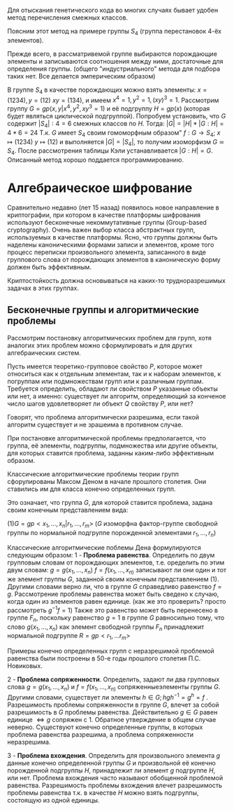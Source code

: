 Для отыскания генетического кода во многих случаях бывает удобен метод перечисления смежных классов.

Поясним этот метод на примере группы $S_{4}$ (группа перестановок 4-ёх элементов).

Прежде всего, в рассматривемой группе выбираются порождающие элементы и записываются соотношения между ними, достаточные для определения группы. 
(общего "индустриального" метода для подбора таких нет. Все делается эмперическим образом)

В группе $S_{4}$ в качестве порождающих можно взять элементы: $x=(1234), y=(12)$
$xy=(134)$, и имеем $x^{4}=1, y^{2}=1, (xy)^{3}=1$.
Рассмотрим группу $G=gp(x,y|x^{4},y^{2},{xy}^{3}=1)$ и её подгруппу $H=gp(x)$ (которая будет являться циклической подгруппой). Попробуем установить,  что $G$ содержит $|S_{4}|:4=6$ смежных классов по $H$. Тогда:
$|G|=|H|*|G:H|=4*6=24$ 
Т.к. $G$ имеет $S_{4}$ своим гомоморфным образом"
$f:G\to{S_{4}};$
$x \mapsto(1234)$
$y \mapsto(12)$ 
и выполняется 
$|G|=|S_{4}|$, то получим изоморфизм $G\simeq S_{4}$. После рассмотрения таблицы Кэли устанавливается $|G:H|=G$. Описанный метод хорошо поддается программированию.

# Алгебраическое шифрование

Сравнительно недавно (лет 15 назад) появилось новое направление в криптографии, при котором в качестве платформы шифрования используют бесконечные некоммутативные группы (Group-based cryptography). Очень важен выбор класса абстрактных групп, используемых в качестве платформы. Ясно, что группы должны быть наделены каноническими формами записи и элементов, кроме того процесс переписки произвольного элемента, записанного в виде группового слова от порождающих элементов в каноническую форму должен быть эффективным.

Криптостойкость должна основываться на каких-то трудноразрешимых задачах в этих группах.

## Бесконечные группы и алгоритмические проблемы

Рассмотрим постановку алгоритмических проблем для групп, хотя аналогих этих проблем можно сформулировать и для других алгебраических систем.

Пусть имеется теоретико-групповое свойство $P$, которое может относиться как к отдельным элементам, так и к наборам элементов, к погруппам или подмножествам групп или к различным группам.
Требуется определить, обладают ли свойством $P$ указанные объекты или нет, а именно: существует ли алгоритм, определяющий за конченое число шагов удовлетворяет ли объект $Q$ свойству $P$, или нет?

Говорят, что проблема алгоритмически разрешима, если такой алгоритм существует и не зрашеима в противном случае.

При постановке алгоритмической проблемы предполагается, что группа, её элементы, подгруппы, подмножества или другие объекты, для которых ставится проблема, заданны каким-либо эффективным образом.

Классические алгоритмические проблемы теории групп сфорулированы Максом Деном в начале прошлого столетия. Они ставились им для класса конечно определенных групп.

Это означает, что группа $G$, для которой ставится проблема, задана своим конечным представлением вида:

$(1) G=gp<x_{1},\dots,x_{n}|r_{1},\dots,r_{m}>$
($G$ изоморфна фактор-группе свободной группы по нормальной подгруппе порожденной элементами $r_{1},\dots,r_{n}$)

Классические алгоритмические поблемы Дена формулируются следующим образом:
1 - **Проблема равенства**. Определить по двум групповым словам от порождающих элементов, т.е. оределить по этим двум словам: $g=g(x_{1},\dots,x_{n})$ $f=f(x_{1},\dots,x_{n)}$ записывают ли они один и тот же элемент группы $G$, заданной своим конечным представлением $(1)$.
Другими словами верно ли, что в группе $G$ справедливо равенство $f=g$.
Рассмотрение проблемы равенства может быть сведено к случаю, когда один из элементов равен единице.
(как же это проверить? просто рассмотреть $g^{-1}f=1$)
Также это равенство может быть перенесено в группе $F_{n}$, поскольку равенство $g=1$ в группе $G$ равносильно тому, что слово $g(x_{1},\dots,x_{n})$ как элемент свободной группы $F_{n}$ принадлежит нормальной подгруппе $R=gp<r_{1},\dots r_{m}>$

Примеры конечно определенных групп с неразрешимой проблемой равенства были построены в 50-е годы прошлого столетия П.С. Новиковых.

2 - **Проблема сопряженности**. Определить, задают ли два групповых слова $g=g(x_{1},\dots,x_{n})$  и $f=f(x_{1},\dots,x_{n)}$ сопряженныеэлементы группы $G$. Другими словами, существует ли элементы $h \in G; hgh^{-1}=g^h=f$ .
Разрешимость проблемы сопряженности в группе $G$, влечет за собой разрешимость в $G$ проблемы равенства. Действительно $g \in G$ равен единице $\iff g$ сопряжен с $1$.
Обратное утверждение в общем случае неверно. Существуют конечно определенные группы, в которых проблема равенства разрешима, а проблема сопряженности неразрешима. 

3 - **Проблема вхождения**. Определить для произвольного элемента $g$ данные конечно определенной группы $G$ и произвольной её конечно порожденной подгруппы $H$, принадлежит ли элемент $g$ подгруппе $H$, или нет. Проблема вхождения часто называют обобщенной проблемой равенства. Разрешимость проблемы вхождения влечет разрешимость проблемы равенства т.к. в качестве $H$ можно взять подгруппы, состоящую из одной единицы.

